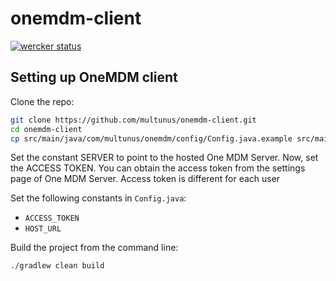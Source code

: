 # onemdm-client
[![wercker status](https://app.wercker.com/status/23dbc989b138aca8323b3c2d91fbd245/s/master "wercker status")](https://app.wercker.com/project/bykey/23dbc989b138aca8323b3c2d91fbd245)

## Setting up OneMDM client

Clone the repo:

``` bash
git clone https://github.com/multunus/onemdm-client.git
cd onemdm-client
cp src/main/java/com/multunus/onemdm/config/Config.java.example src/main/java/com/multunus/one_mdm_client/Config.java
```

Set the constant SERVER to point to the hosted One MDM Server. Now, set the ACCESS TOKEN. You can obtain the access token from the settings page of One MDM Server. Access token is different for each user

Set the following constants in `Config.java`:

* `ACCESS_TOKEN`
* `HOST_URL`

Build the project from the command line:

``` bash
./gradlew clean build
```
